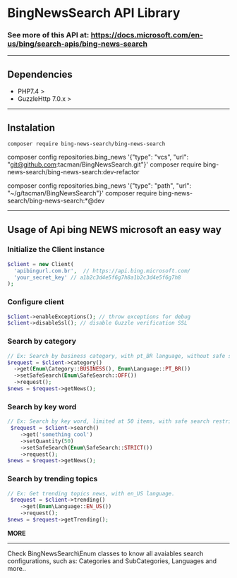 # BingNewsSearch API Library #
### See more of this API at: https://docs.microsoft.com/en-us/bing/search-apis/bing-news-search ###
___
## Dependencies ##
 - PHP7.4 >
 - GuzzleHttp 7.0.x >
___
## Instalation ##
```
composer require bing-news-search/bing-news-search
```

composer config repositories.bing_news '{"type": "vcs", "url": "git@github.com:tacman/BingNewsSearch.git"}'
composer require bing-news-search/bing-news-search:dev-refactor

composer config repositories.bing_news '{"type": "path", "url": "~/g/tacman/BingNewsSearch"}'
composer require bing-news-search/bing-news-search:*@dev

___

## Usage of Api bing NEWS microsoft an easy way ##

### Initialize the Client instance ###
```php
$client = new Client(
  'apibingurl.com.br',  // https://api.bing.microsoft.com/
  'your_secret_key' // a1b2c3d4e5f6g7h8a1b2c3d4e5f6g7h8
);
```

### Configure client ###
```php
$client->enableExceptions(); // throw exceptions for debug
$client->disableSsl(); // disable Guzzle verification SSL
```

### Search by category ###
```php
// Ex: Search by business category, with pt_BR language, without safe search restriction;
$request = $client->category()
  ->get(Enum\Category::BUSINESS(), Enum\Language::PT_BR())
  ->setSafeSearch(Enum\SafeSearch::OFF())
  ->request();
$news = $request->getNews();
```

### Search by key word ###
```php
// Ex: Search by key word, limited at 50 items, with safe search restriction;
 $request = $client->search()
    ->get('something cool')
    ->setQuantity(50)
    ->setSafeSearch(Enum\SafeSearch::STRICT())
    ->request();
$news = $request->getNews();
```

### Search by trending topics ###
```php
// Ex: Get trending topics news, with en_US language.
 $request = $client->trending()
    ->get(Enum\Language::EN_US())
    ->request();
$news = $request->getTrending();
```

__MORE__
___
Check BingNewsSearch\Enum classes to know all avaiables search configurations, such as: Categories and SubCategories, Languages and more..
